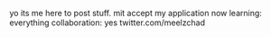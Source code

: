 yo its me
here to post stuff. mit accept my application now
learning: everything
collaboration: yes
twitter.com/meelzchad

<!---
myleschad/myleschad is a ✨ special ✨ repository because its `README.md` (this file) appears on your GitHub profile.
You can click the Preview link to take a look at your changes.
--->
